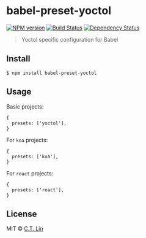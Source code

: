 # babel-preset-yoctol

[![NPM version][npm-image]][npm-url]
[![Build Status][travis-image]][travis-url]
[![Dependency Status][david_img]][david_site]

> Yoctol specific configuration for Babel


## Install

```
$ npm install babel-preset-yoctol
```


## Usage

Basic projects:

```
{
  presets: ['yoctol'],
}
```

For `koa` projects:

```
{
  presets: ['koa'],
}
```

For `react` projects:

```
{
  presets: ['react'],
}
```

## License

MIT © [C.T. Lin](https://github.com/Yoctol/babel-preset-yoctol)

[npm-image]: https://badge.fury.io/js/babel-preset-yoctol.svg
[npm-url]: https://npmjs.org/package/babel-preset-yoctol
[travis-image]: https://travis-ci.org/Yoctol/babel-preset-yoctol.svg
[travis-url]: https://travis-ci.org/Yoctol/babel-preset-yoctol
[david_img]: https://david-dm.org/Yoctol/babel-preset-yoctol.svg
[david_site]: https://david-dm.org/Yoctol/babel-preset-yoctol

